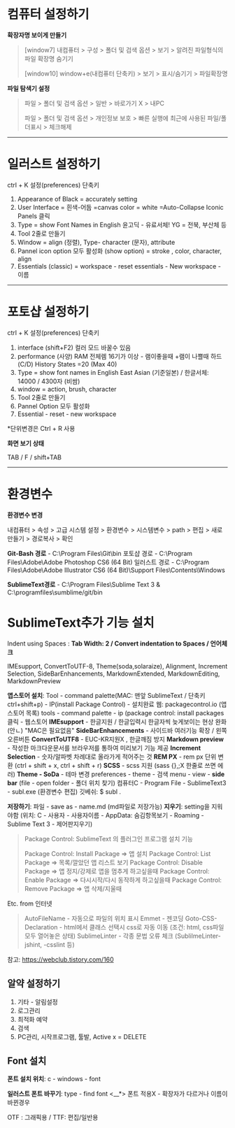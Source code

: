 # 컴퓨터 설정하기

**확장자명 보이게 만들기**

> [window7] 내컴퓨터 > 구성 > 폴더 및 검색 옵션 > 보기 > 알려진 파일형식의 파일 확장명 숨기기
>
> [window10] window+e(내컴퓨터 단축키) > 보기 > 표시/숨기기 > 파일확장명

**파일 탐색기 설정**

> 파일 > 폴더 및 검색 옵션 > 일반  > 바로가기 X  > 내PC
>
> 파일 > 폴더 및 검색 옵션 > 개인정보 보호 > 빠른 실행에 최근에 사용된 파일/폴더표시 > 체크해제



---



# 일러스트 설정하기

ctrl + K 설정(preferences)  단축키

1. Appearance of Black = accurately setting
2. User Interface = 흰색-어둡
   =canvas color = white
   =Auto-Collapse Iconic Panels 클릭
3. Type = show Font Names in English
   윤고딕 - 유료서체! YG = 전북, 부산체 등 
4. Tool 2줄로 만들기
5. Window = align (정렬), Type- character (문자), attribute
6. Pannel icon option 모두 활성화 (show option) =  stroke , color, character, align
7. Essentials (classic) = workspace - reset essentials - New workspace - 이름



---



# 포토샵 설정하기

ctrl + K 설정(preferences) 단축키

1. interface (shift+F2) 컬러 모드 바꿀수 있음
2. performance (사양)
   RAM 전체렘 16기가 이상  - 램이좋을때 +램이 나쁠때
   하드 (C/D)
   History States =20 (Max 40)
3. Type = show font names in English
   East Asian (기준일본) / 한글서체: 14000 / 4300자 (비쌈)
4. window = action, brush, character
5. Tool 2줄로 만들기
6. Pannel Option 모두 활성화
7. Essential - reset - new workspace

*단위변경은 Ctrl + R 사용

**화면 보기 상태**

TAB / F / shift+TAB



---



# 환경변수

**환경변수 변경**

내컴퓨터 > 속성 >  고급 시스템 설정 > 환경변수 > 시스템변수 > path > 편집 > 새로만들기 > 경로복사 > 확인

**Git-Bash 경로** - C:\Program Files\Git\bin
포토샵 경로 - C:\Program Files\Adobe\Adobe Photoshop CS6 (64 Bit)
일러스트 경로 - C:\Program Files\Adobe\Adobe Illustrator CS6 (64 Bit)\Support Files\Contents\Windows

**SublimeText경로** - C:\Program Files\Sublime Text 3 & C:\programfiles\sumblime/git/bin



# SublimeText추가 기능 설치

Indent using Spaces : **Tab Width: 2 / Convert indentation to Spaces / 언어체크**

IMEsupport, ConvertToUTF-8, Theme(soda,solaraize), Alignment, Increment Selection, SideBarEnhancements, MarkdownExtended, MarkdownEditing, MarkdownPreview

**앱스토어 설치**: Tool - command palette(MAC: 맨앞 SublimeText / 단축키ctrl+shift+p) - IP(install Package Control) - 설치완료
웹: packagecontrol.io (앱스토어 목록)
tools - command palette - ip (package control: install packages 클릭 - 웹스토어 
**IMEsupport** -  한글지원 / 한글입력시 한글자씩 늦게보이는 현상 완화 (안ㄴ) "MAC은 필요없음" 
**SideBarEnhancements** - 사이드바 여러기능 확장 / 왼쪽 오른버튼 
**ConvertToUTF8** - EUC-KR지원X , 한글깨짐 방지
**Markdown preview** - 작성한 마크다운문서를 브라우저를 통하여 미리보기 기능 제공
**Increment Selection** - 숫자/알파벳 차례대로 올라가게 적어주는 것
**REM PX** - rem px 단위 변환 (ctrl + shift + x, ctrl + shift + r)
**SCSS** - scss 지원 (sass {},;X 한줄로 쓰면 에러)
**Theme - SoDa** - 테마 변경 preferences - theme - 검색
menu - view - **side bar** (file - open folder - 폴더 위치 찾기)
컴퓨터C - Program File - SublimeText3 - subl.exe (환경변수 편집)  깃베쉬: $ subl .

**저장하기**: 파일 - save as - name.md (md파일로 저장가능)
**지우기**: setting을 지워야함 (위치: C - 사용자 - 사용자이름 - AppData: 숨김항목보기 - Roaming - Sublime Text 3 - 제어판지우기)

> Package Control: SublimeText 의 플러그인 프로그램 설치 기능
>
> Package Control: Install Package => 앱 설치
> Package Control: List Package => 목록/깔았던 앱 리스트 보기
> Package Control: Disable Package => 앱 정지/강제로 앱을 멈추게 하고싶을때
> Package Control: Enable Package => 다시시작/다시 동작하게 하고싶을때
> Package Control: Remove Package => 앱 삭제/지울때

Etc. from 인터넷

>AutoFileName - 자동으로 파일의 위치 표시
>Emmet - 젠코딩
>Goto-CSS-Declaration - html에서 클래스 선택시 css로 자동 이동 (조건: html, css파일 모두 열어놓은 상태)
>SublimeLinter - 각종 문법 오류 체크 (SublilmeLinter-jshint, -csslint 등)

참고: https://webclub.tistory.com/160   

## 알약 설정하기

1. 기타 - 알림설정
2. 로그관리
3. 최적화 예약
4. 검색
5. PC관리, 시작프로그램, 툴발, Active x = DELETE



## Font 설치

**폰트 설치 위치**: c - windows - font

**일러스트 폰트 바꾸기**: type - find font
<__*>  폰트 적용X - 확장자가 다르거나 이름이 바뀐경우

OTF : 그래픽용 / TTF: 편집/일반용

